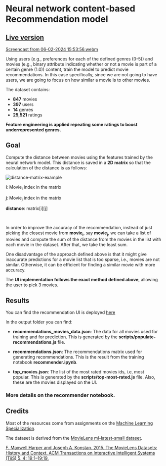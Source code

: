 # Neural network content-based Recommendation model 

## <a href="https://movies-recommender-tau.vercel.app/" target="_blank">Live version</a>

[Screencast from 06-02-2024 15:53:56.webm](https://github.com/saymow/movies-recommender/assets/52419335/f4017ba1-9f92-469a-b4b5-c3d5daf33599)

Using users (e.g., preferences for each of the defined genres (0-5)) and movies (e.g., binary attribute indicating whether or not a movie is part of a certain genre (1.0)) content, train the model to predict movie recommendations. In this case specifically, since we are not going to have users, we are going to focus on how similar a movie is to other movies.

The dataset contains: 
- **847** movies
- **397** users
- **14** genres
- **25,521** ratings

**Feature engineering is applied repeating some ratings to boost underrepresented genres.**

## Goal

Compute the distance between movies using the features trained by the neural network model. This distance is saved in a **2D matrix** so that the calculation of the distance is as follows: 

![distance-matrix-example](https://github.com/saymow/movies-recommender/assets/52419335/8d00e02c-c3df-426c-87d4-e63e98459de0)

**i**: Movie<sub>i</sub> index in the matrix

**j**: Movie<sub>j</sub> index in the matrix 

**distance**: matrix[i][j]

<br/>

In order to improve the accuracy of the recommendation, instead of just picking the closest movie from **movie<sub>i</sub>**, say **movie<sub>j</sub>**, we can take a list of movies and compute the sum of the distance from the movies in the list with each movie in the dataset. After that, we take the least sum.

One disadvantage of the approach defined above is that it might give inaccurate predictions for a movie list that is too sparse, i.e., movies are not similar. Otherwise, it can be efficient for finding a similar movie with more accuracy.

The **UI implementation follows the exact method defined above**, allowing the user to pick 3 movies. 

## Results

You can find the recommendation UI is deployed <a href="https://movies-recommender-tau.vercel.app/" target="_blank">here</a>

In the output folder you can find:

- **recommendations_movies_data.json**: The data for all movies used for training and for prediction. This is generated by the **scripts/populate-recommendations.js** file.

- **recommendations.json**: The recommendations matrix used for generating recommendations. This is the result from the training notebook **recommender.ipynb**.

- **top_movies.json**: The list of the most rated movies ids, i.e, most popular. This is generated by the **scripts/top-most-rated.js** file. Also, these are the movies displayed on the UI.


### **More details on the recommender notebook**.

## Credits

Most of the resources come from assignments on the [Machine Learning Specialization](https://www.coursera.org/learn/machine-learning/home/welcome).

The dataset is derived from the [MovieLens ml-latest-small dataset](https://grouplens.org/datasets/movielens/latest/).

[F. Maxwell Harper and Joseph A. Konstan. 2015. The MovieLens Datasets: History and Context. ACM Transactions on Interactive Intelligent Systems (TiiS) 5, 4: 19:1–19:19.](https://doi.org/10.1145/2827872)
